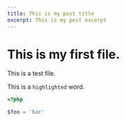 ```yaml
---
title: This is my post title
excerpt: This is my post excerpt
---
```


# This is my first file.

This is a test file.

This is a `highlighted` word.

```php
<?php

$foo = 'bar'
```